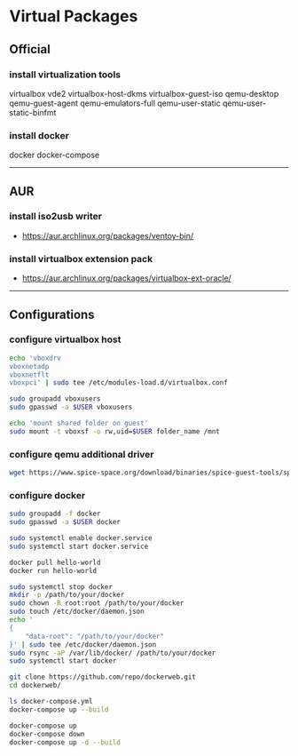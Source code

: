 # Virtual Packages

## Official

### install virtualization tools
virtualbox vde2 virtualbox-host-dkms virtualbox-guest-iso
qemu-desktop qemu-guest-agent qemu-emulators-full
qemu-user-static qemu-user-static-binfmt

### install docker
docker docker-compose

--------------------------------------------------------------------------------

## AUR

### install iso2usb writer
- https://aur.archlinux.org/packages/ventoy-bin/

### install virtualbox extension pack
- https://aur.archlinux.org/packages/virtualbox-ext-oracle/

--------------------------------------------------------------------------------

## Configurations

### configure virtualbox host

```sh
echo 'vboxdrv
vboxnetadp
vboxnetflt
vboxpci' | sudo tee /etc/modules-load.d/virtualbox.conf

sudo groupadd vboxusers
sudo gpasswd -a $USER vboxusers
```

```sh
echo 'mount shared folder on guest'
sudo mount -t vboxsf -o rw,uid=$USER folder_name /mnt
```

### configure qemu additional driver

```sh
wget https://www.spice-space.org/download/binaries/spice-guest-tools/spice-guest-tools-latest.exe
```

### configure docker

```sh
sudo groupadd -f docker
sudo gpasswd -a $USER docker

sudo systemctl enable docker.service
sudo systemctl start docker.service

docker pull hello-world
docker run hello-world
```

```sh
sudo systemctl stop docker
mkdir -p /path/to/your/docker
sudo chown -R root:root /path/to/your/docker
sudo touch /etc/docker/daemon.json
echo '
{
    "data-root": "/path/to/your/docker"
}' | sudo tee /etc/docker/daemon.json
sudo rsync -aP /var/lib/docker/ /path/to/your/docker
sudo systemctl start docker
```

```sh
git clone https://github.com/repo/dockerweb.git
cd dockerweb/

ls docker-compose.yml
docker-compose up --build

docker-compose up
docker-compose down
docker-compose up -d --build
```

